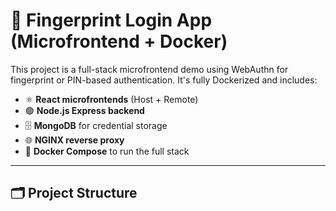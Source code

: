 # 🧬 Fingerprint Login App (Microfrontend + Docker)

This project is a full-stack microfrontend demo using WebAuthn for fingerprint or PIN-based authentication. It's fully Dockerized and includes:

- ⚛️ **React microfrontends** (Host + Remote)
- 🟢 **Node.js Express backend**
- 🗄️ **MongoDB** for credential storage
- 🌐 **NGINX reverse proxy**
- 🐳 **Docker Compose** to run the full stack

---

## 🗂 Project Structure

